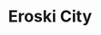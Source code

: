 ---
title: "Eroski City"
url: /pamplona-iruna/eroski-city-calle-benjamin-de-tudela/
shop: comodidad
---